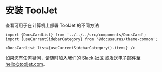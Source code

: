 # 安装 ToolJet

查看可用于在计算机上部署 ToolJet 的不同方法

```mdx-code-block
import {DocsCardList} from '../../../src/components/DocsCard';
import {useCurrentSidebarCategory} from '@docusaurus/theme-common';

<DocsCardList list={useCurrentSidebarCategory().items} />
```

如果您有任何疑问，请随时加入我们的 [Slack 社区](https://join.slack.com/t/tooljet/shared_invite/zt-r2neyfcw-KD1COL6t2kgVTlTtAV5rtg) 或发送电子邮件至 hello@tooljet.com。